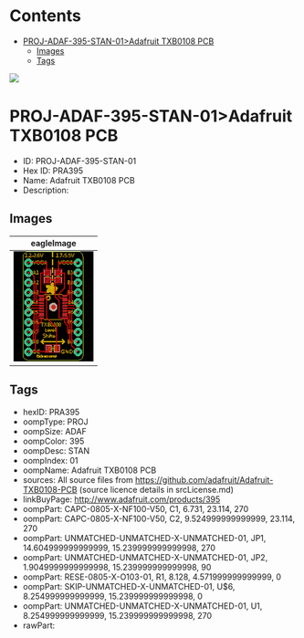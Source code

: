 



Contents
========

* [PROJ-ADAF-395-STAN-01>Adafruit TXB0108 PCB](#proj-adaf-395-stan-01adafruit-txb0108-pcb)
	* [Images](#images)
	* [Tags](#tags)
  
![][im]
# PROJ-ADAF-395-STAN-01>Adafruit TXB0108 PCB

- ID: PROJ-ADAF-395-STAN-01
- Hex ID: PRA395
- Name: Adafruit TXB0108 PCB
- Description: 

## Images
  
  

|eagleImage|
| :---: |
|[![eagleImage](eagleImage_140.png)](eagleImage_600.png)|

## Tags

- hexID: PRA395
- oompType: PROJ
- oompSize: ADAF
- oompColor: 395
- oompDesc: STAN
- oompIndex: 01
- oompName: Adafruit TXB0108 PCB
- sources: All source files from https://github.com/adafruit/Adafruit-TXB0108-PCB (source licence details in srcLicense.md)
- linkBuyPage: http://www.adafruit.com/products/395
- oompPart: CAPC-0805-X-NF100-V50, C1, 6.731, 23.114, 270
- oompPart: CAPC-0805-X-NF100-V50, C2, 9.524999999999999, 23.114, 270
- oompPart: UNMATCHED-UNMATCHED-X-UNMATCHED-01, JP1, 14.604999999999999, 15.239999999999998, 270
- oompPart: UNMATCHED-UNMATCHED-X-UNMATCHED-01, JP2, 1.9049999999999998, 15.239999999999998, 90
- oompPart: RESE-0805-X-O103-01, R1, 8.128, 4.571999999999999, 0
- oompPart: SKIP-UNMATCHED-X-UNMATCHED-01, U$6, 8.254999999999999, 15.239999999999998, 0
- oompPart: UNMATCHED-UNMATCHED-X-UNMATCHED-01, U1, 8.254999999999999, 15.239999999999998, 270
- rawPart: 



[im]: eagleImage_450.png
